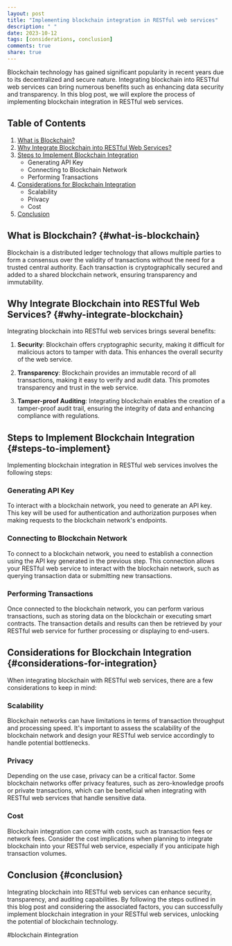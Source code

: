 ```yaml
---
layout: post
title: "Implementing blockchain integration in RESTful web services"
description: " "
date: 2023-10-12
tags: [considerations, conclusion]
comments: true
share: true
---
```


Blockchain technology has gained significant popularity in recent years due to its decentralized and secure nature. Integrating blockchain into RESTful web services can bring numerous benefits such as enhancing data security and transparency. In this blog post, we will explore the process of implementing blockchain integration in RESTful web services.

## Table of Contents
1. [What is Blockchain?](#what-is-blockchain)
2. [Why Integrate Blockchain into RESTful Web Services?](#why-integrate-blockchain)
3. [Steps to Implement Blockchain Integration](#steps-to-implement)
   - Generating API Key
   - Connecting to Blockchain Network
   - Performing Transactions
4. [Considerations for Blockchain Integration](#considerations-for-integration)
   - Scalability
   - Privacy
   - Cost
5. [Conclusion](#conclusion)

## What is Blockchain? {#what-is-blockchain}

Blockchain is a distributed ledger technology that allows multiple parties to form a consensus over the validity of transactions without the need for a trusted central authority. Each transaction is cryptographically secured and added to a shared blockchain network, ensuring transparency and immutability.

## Why Integrate Blockchain into RESTful Web Services? {#why-integrate-blockchain}

Integrating blockchain into RESTful web services brings several benefits:

1. **Security**: Blockchain offers cryptographic security, making it difficult for malicious actors to tamper with data. This enhances the overall security of the web service.

2. **Transparency**: Blockchain provides an immutable record of all transactions, making it easy to verify and audit data. This promotes transparency and trust in the web service.

3. **Tamper-proof Auditing**: Integrating blockchain enables the creation of a tamper-proof audit trail, ensuring the integrity of data and enhancing compliance with regulations.

## Steps to Implement Blockchain Integration {#steps-to-implement}

Implementing blockchain integration in RESTful web services involves the following steps:

### Generating API Key

To interact with a blockchain network, you need to generate an API key. This key will be used for authentication and authorization purposes when making requests to the blockchain network's endpoints.

### Connecting to Blockchain Network

To connect to a blockchain network, you need to establish a connection using the API key generated in the previous step. This connection allows your RESTful web service to interact with the blockchain network, such as querying transaction data or submitting new transactions.

### Performing Transactions

Once connected to the blockchain network, you can perform various transactions, such as storing data on the blockchain or executing smart contracts. The transaction details and results can then be retrieved by your RESTful web service for further processing or displaying to end-users.

## Considerations for Blockchain Integration {#considerations-for-integration}

When integrating blockchain with RESTful web services, there are a few considerations to keep in mind:

### Scalability

Blockchain networks can have limitations in terms of transaction throughput and processing speed. It's important to assess the scalability of the blockchain network and design your RESTful web service accordingly to handle potential bottlenecks.

### Privacy

Depending on the use case, privacy can be a critical factor. Some blockchain networks offer privacy features, such as zero-knowledge proofs or private transactions, which can be beneficial when integrating with RESTful web services that handle sensitive data.

### Cost

Blockchain integration can come with costs, such as transaction fees or network fees. Consider the cost implications when planning to integrate blockchain into your RESTful web service, especially if you anticipate high transaction volumes.

## Conclusion {#conclusion}

Integrating blockchain into RESTful web services can enhance security, transparency, and auditing capabilities. By following the steps outlined in this blog post and considering the associated factors, you can successfully implement blockchain integration in your RESTful web services, unlocking the potential of blockchain technology.

#blockchain #integration